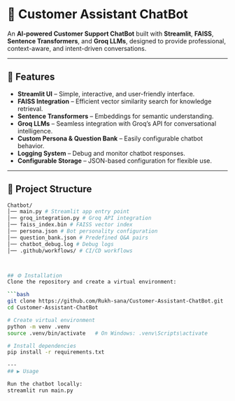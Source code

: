 # 🤖 Customer Assistant ChatBot

An **AI-powered Customer Support ChatBot** built with **Streamlit**, **FAISS**, **Sentence Transformers**, and **Groq LLMs**, designed to provide professional, context-aware, and intent-driven conversations.

---

## 🚀 Features
- **Streamlit UI** – Simple, interactive, and user-friendly interface.
- **FAISS Integration** – Efficient vector similarity search for knowledge retrieval.
- **Sentence Transformers** – Embeddings for semantic understanding.
- **Groq LLMs** – Seamless integration with Groq’s API for conversational intelligence.
- **Custom Persona & Question Bank** – Easily configurable chatbot behavior.
- **Logging System** – Debug and monitor chatbot responses.
- **Configurable Storage** – JSON-based configuration for flexible use.

---

## 📂 Project Structure
```bash
Chatbot/
│── main.py # Streamlit app entry point
│── groq_integration.py # Groq API integration
│── faiss_index.bin # FAISS vector index
│── persona.json # Bot personality configuration
│── question_bank.json # Predefined Q&A pairs
│── chatbot_debug.log # Debug logs
│── .github/workflows/ # CI/CD workflows



## ⚙️ Installation
Clone the repository and create a virtual environment:

```bash
git clone https://github.com/Rukh-sana/Customer-Assistant-ChatBot.git
cd Customer-Assistant-ChatBot

# Create virtual environment
python -m venv .venv
source .venv/bin/activate   # On Windows: .venv\Scripts\activate

# Install dependencies
pip install -r requirements.txt

---
## ▶️ Usage

Run the chatbot locally:
streamlit run main.py
